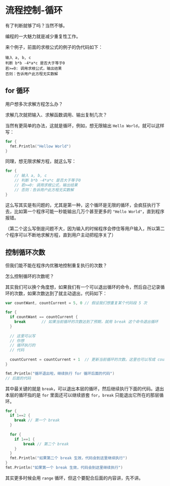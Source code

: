 # 流程控制-循环

有了判断就够了吗？当然不够。

编程的一大魅力就是减少重复性工作。

来个例子，前面的求根公式的例子的伪代码如下：

```text
输入 a, b, c
判断 b*b -4*a*c 是否大于等于0
若>=0: 调用求根公式，输出结果
否则：告诉用户此方程无实数解
```

## for 循环

用户想多次求解方程怎么办？

求解几次就把输入、求解函数调用、输出复制几次？

当然有更简单的办法，这就是循环，例如，想无限输出 `Hello World`，就可以这样写：

```go
for {
  fmt.Println("Hellow World")
}
```

同理，想无限求解方程，就这么写：

```go
for {
	// 输入 a, b, c
	// 判断 b*b -4*a*c 是否大于等于0
	// 若>=0: 调用求根公式，输出结果
	// 否则：告诉用户此方程无实数解
}
```

这么写其实是有问题的，尤其是第一种，这个循环是无限的循环，会疯狂执行下去，比如第一个程序可能一秒能输出几万个甚至更多的 `"Hello World"`，直到程序报错。

（第二个这么写倒是问题不大，因为输入的时候程序会停住等用户输入，所以第二个程序可以不断地求解方程，直到用户主动把程序关了）

## 控制循环次数

但我们能不能在程序内优雅地控制重复执行的次数？

怎么控制循环的次数呢？

其实我们可以换个角度想，如果我们有一个可以退出循环的命令，然后自己记录循环的次数，如果次数达到了就主动退出，代码如下：

```go
var countWant, countCurrent = 5, 0 // 假设我们想重复某个代码段 5 次

for {
  if countWant == countCurrent {
    break		// 如果当前循环的次数达到了预期，就用 break 这个命令退出循环
  }
  
  // 这里可以写
  // 你想
  // 循环执行的
  // 代码
  
  countCurrent = countCurrent + 1  // 更新当前循环的次数。这里也可以写成 countCurrent += 1，效果一样
}

fmt.Println("循环退出啦，继续执行 for 循环后面的代码")
// 后面的代码
```

其中最关键的就是 `break`，可以退出本层的循环，然后继续执行下面的代码。退出本层的循环指的是 `for` 里面还可以继续嵌套 `for`，`break` 只能退出它所在的那层循环。

```go
for {
  if 1==2 {
    break // 第一个 break
  }
  
  for {
    if 1==1 {
    	break // 第二个 break
  	}
  }
  fmt.Println("如果第二个 break 生效，代码会到这里继续执行")
}
fmt.Println("如果第一个 break 生效，代码会到这里继续执行")
```

其实更多时候会用 `range` 循环，但这个要配合后面的内容讲，先不讲。